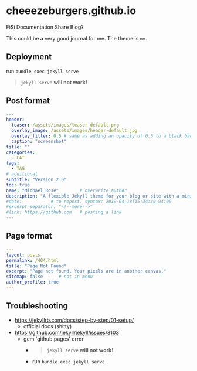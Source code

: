# cheeezeburgers.github.io

FiSi Documentation Share Blog?

This could be a very good journal for me. The theme is `mm`.

## Deployment

run `bundle exec jekyll serve`

> `jekyll serve` **will not work!**

## Post format

```yml
---
header:
  teaser: /assets/images/teaser-default.png
  overlay_image: /assets/images/header-default.jpg
  overlay_filter: 0.5 # same as adding an opacity of 0.5 to a black background
  caption: "screenshot"
title: ""
categories:
  - CAT
tags:
  - TAG
# additional
subtitle: "Version 2.0"
toc: true
name: "Michael Rose"        # overwrite author
description: "A flexible Jekyll theme for your blog or site with a minimalist aesthetic."
#date:           # to repost. syntax: 2019-04-18T15:34:30-04:00
#excerpt_separator: "<!--more-->"
#link: https://github.com   # posting a link
---
```

## Page format

```yml
---
layout: posts
permalink: /404.html
title: "Page Not Found"
excerpt: "Page not found. Your pixels are in another canvas."
sitemap: false      # not in menu
author_profile: true
---
```

## Troubleshooting

+ https://jekyllrb.com/docs/step-by-step/01-setup/
  + official docs (shitty)
+ https://github.com/jekyll/jekyll/issues/3103
  + gem 'github.pages' error
    + > `jekyll serve` **will not work!**
    + run `bundle exec jekyll serve`

